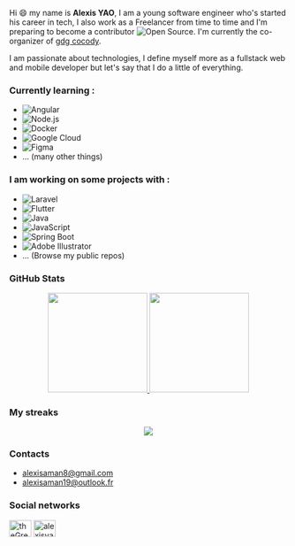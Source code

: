 Hi 😄 my name is __Alexis YAO__, I am a young software engineer who's started his career in tech, I also work as a Freelancer from time to time and I'm preparing to become a contributor ![Open Source](https://img.shields.io/static/v1?&message=Open+Source&color=3DA639&logo=Open+Source&logoColor=FFFFFF&label=). I'm currently the co-organizer of [gdg cocody](https://github.com/gdgcocody).


I am passionate about technologies, I define myself more as a fullstack web and mobile developer but let's say that I do a little of everything.

### Currently learning :
- ![Angular](https://img.shields.io/static/v1?&message=Angular&color=DD0031&logo=Angular&logoColor=FFFFFF&label=)
- ![Node.js](https://img.shields.io/static/v1?&message=Node.js&color=339933&logo=Node.js&logoColor=FFFFFF&label=)
- ![Docker](https://img.shields.io/static/v1?&message=Docker&color=2496ED&logo=Docker&logoColor=FFFFFF&label=)
- ![Google Cloud](https://img.shields.io/static/v1?&message=Google+Cloud&color=4285F4&logo=Google+Cloud&logoColor=FFFFFF&label=)
- ![Figma](https://img.shields.io/static/v1?&message=Figma&color=F24E1E&logo=Figma&logoColor=FFFFFF&label=)
- ... (many other things)

### I am working on some projects with : 
- ![Laravel](https://img.shields.io/static/v1?&message=Laravel&color=FF2D20&logo=Laravel&logoColor=FFFFFF&label=)
- ![Flutter](https://img.shields.io/static/v1?&message=Flutter&color=02569B&logo=Flutter&logoColor=FFFFFF&label=)
- ![Java](https://img.shields.io/static/v1?e&message=Java&color=007396&logo=Java&logoColor=FFFFFF&label=)
- ![JavaScript](https://img.shields.io/static/v1?&message=JavaScript&color=222222&logo=JavaScript&logoColor=F7DF1E&label=)
- ![Spring Boot](https://img.shields.io/static/v1?&message=Spring+Boot&color=6DB33F&logo=Spring+Boot&logoColor=FFFFFF&label=)
- ![Adobe Illustrator](https://img.shields.io/static/v1?&message=Adobe+Illustrator&color=222222&logo=Adobe+Illustrator&logoColor=FF9A00&label=)
- ... (Browse my public repos)

### GitHub Stats
<p align="center">
<a href="https://github.com/misteral1009">
  <img height="180em" src="https://github-readme-stats-eight-theta.vercel.app/api?username=foulwalf&show_icons=true&theme=onedark&include_all_commits=true&count_private=true"/>
  <img height="180em" src="https://github-readme-stats-eight-theta.vercel.app/api/top-langs/?username=foulwalf&layout=compact&langs_count=8&theme=onedark"/>
</a>
</p>

### My streaks

<p align="center">
 <a href="https://github.com/foulwalf"><img src="https://github-readme-streak-stats.herokuapp.com?user=theGreatIx&theme=onedark&hide_border=true&date_format=M%20j%5B%2C%20Y%5D"/></a>
</p>

### Contacts
- [alexisaman8@gmail.com](mailto:alexisaman8@gmail.com)
- [alexisaman19@outlook.fr](mailto:alexisaman19@outlook.fr)

### Social networks
<p align="left">
<a href="https://twitter.com/foulwalf" target="blank"><img align="center" src="https://raw.githubusercontent.com/rahuldkjain/github-profile-readme-generator/master/src/images/icons/Social/twitter.svg" alt="theGreatIx" height="30" width="40" /></a>
<a href="https://linkedin.com/in/alexisyao" target="blank"><img align="center" src="https://raw.githubusercontent.com/rahuldkjain/github-profile-readme-generator/master/src/images/icons/Social/linked-in-alt.svg" alt="alexisyao" height="30" width="40" /></a>
</p>
